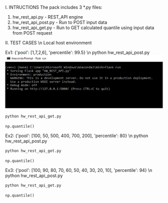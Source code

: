 I. INTRUCTIONS
The pack includes 3 *.py files:
1. hw_rest_api.py - REST_API engine
2. hw_rest_api_post.py - Run to POST input data
3. hw_rest_api_get.py - Run to GET calculated quantile using input data from POST request

II. TEST CASES \n
Local host environment


Ex1: {'pool': [1,7,2,6], 'percentile': 99.5} \n
	python hw_rest_api_post.py
	![](.\Pic\Local_host.PNG)
	
	python hw_rest_api_get.py

	np.quantile()	

Ex2: {'pool': [100, 50, 500, 400, 700, 200], 'percentile': 80} \n
	python hw_rest_api_post.py

	python hw_rest_api_get.py

	np.quantile()

Ex3: {'pool': [100, 90, 80, 70, 60, 50, 40, 30, 20, 10], 'percentile': 94} \n
	python hw_rest_api_post.py

	python hw_rest_api_get.py

	np.quantile()

